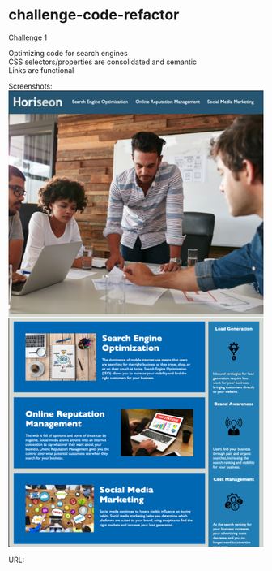# challenge-code-refactor
Challenge 1

Optimizing code for search engines <br />
CSS selectors/properties are consolidated and semantic <br />
Links are functional <br />

Screenshots:<br />
<img src="./assets/images/Website-1.png">
<img src="./assets/images/Website-2.png">

URL:<br />